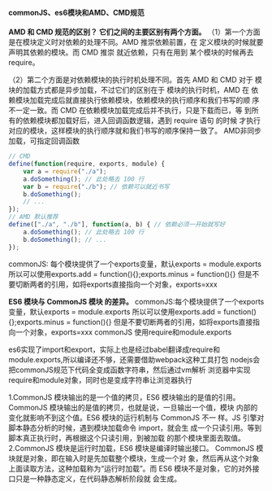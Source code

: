 #### commonJS、es6模块和AMD、CMD规范

**AMD 和 CMD 规范的区别？ 它们之间的主要区别有两个方面。**
（1）第一个方面是在模块定义时对依赖的处理不同。AMD 推崇依赖前置，在 定义模块的时候就要声明其依赖的模块。而 CMD 推崇 就近依赖，只有在用到 某个模块的时候再去 require。

（2）第二个方面是对依赖模块的执行时机处理不同。首先 AMD 和 CMD 对于 模块的加载方式都是异步加载，不过它们的区别在于 模块的执行时机，AMD 在 依赖模块加载完成后就直接执行依赖模块，依赖模块的执行顺序和我们书写的顺 序不一定一致。而 CMD 在依赖模块加载完成后并不执行，只是下载而已，等 到所有的依赖模块都加载好后，进入回调函数逻辑，遇到 require 语句 的时候 才执行对应的模块，这样模块的执行顺序就和我们书写的顺序保持一致了。 
AMD非同步加载，可指定回调函数

```javascript
// CMD
define(function(require, exports, module) { 
    var a = require("./a"); 
    a.doSomething(); // 此处略去 100 行 
    var b = require("./b"); // 依赖可以就近书写 
    b.doSomething(); 
    // ...
}); 
// AMD 默认推荐 
define(["./a", "./b"], function(a, b) { // 依赖必须一开始就写好 
    a.doSomething(); // 此处略去 100 行 
    b.doSomething(); // ...
});
```

commonJS: 每个模块提供了一个exports变量，默认exports = module.exports
所以可以使用exports.add = function(){};exports.minus = function(){}
但是不要切断两者的引用，如将exports直接指向一个对象，exports=xxx

**ES6 模块与 CommonJS 模块 的差异。**
commonJS:每个模块提供了一个exports变量，默认exports = module.exports
所以可以使用exports.add = function(){};exports.minus = function(){}
但是不要切断两者的引用，如将exports直接指向一个对象，exports=xxx 
commonJS 使用require和module.exports

es6实现了import和export，实际上也是经过babel翻译成require和module.exports,所以编译还不够，还需要借助webpack这种工具打包
nodejs会把commonJS规范下代码全变成函数字符串，然后通过vm解析
浏览器中实现require和module对象，同时也是变成字符串让浏览器执行

1.CommonJS 模块输出的是一个值的拷贝，ES6 模块输出的是值的引用。 CommonJS 模块输出的是值的拷贝，也就是说，一旦输出一个值，模块 内部的变化就影响不到这个值。ES6 模块的运行机制与 CommonJS 不一 样。JS 引擎对脚本静态分析的时候，遇到模块加载命令 import，就会生 成一个只读引用。等到脚本真正执行时，再根据这个只读引用，到被加载 的那个模块里面去取值。 
2.CommonJS 模块是运行时加载，ES6 模块是编译时输出接口。 CommonJS 模块就是对象，即在输入时是先加载整个模块，生成一个对 象，然后再从这个对象上面读取方法，这种加载称为“运行时加载”。而 ES6 模块不是对象，它的对外接口只是一种静态定义，在代码静态解析阶段就 会生成。